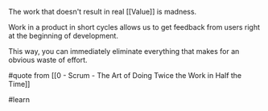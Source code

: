 The work that doesn't result in real [[Value]] is madness.

Work in a product in short cycles allows us to get feedback from users right at the beginning of development.

This way, you can immediately eliminate everything that makes for an obvious waste of effort.

#quote from [[0 - Scrum - The Art of Doing Twice the Work in Half the Time]]

#learn 